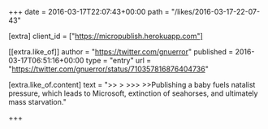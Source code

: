 +++
date = 2016-03-17T22:07:43+00:00
path = "/likes/2016-03-17-22-07-43"

[extra]
client_id = ["https://micropublish.herokuapp.com"]

[[extra.like_of]]
author = "https://twitter.com/gnuerror"
published = 2016-03-17T06:51:16+00:00
type = "entry"
url = "https://twitter.com/gnuerror/status/710357816876404736"

[extra.like_of.content]
text = "&gt;&gt; &gt; &gt;&gt;&gt; &gt;&gt;Publishing a baby fuels natalist pressure, which leads to Microsoft, extinction of seahorses, and ultimately mass starvation."

+++

<a href="https://brid.gy/publish/twitter"></a>